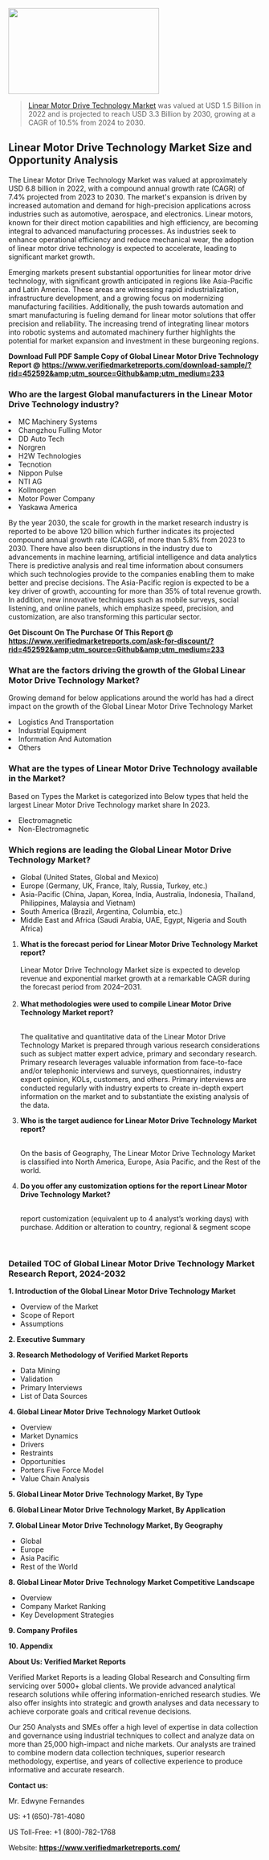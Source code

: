 <img src="https://ffe5etoiles.com/wp-content/uploads/2024/12/MST1-300x171.png" alt="" width="300" height="171" class="alignnone size-medium wp-image-20088" /><blockquote><p><p><a href="https://www.verifiedmarketreports.com/download-sample/?rid=452592&utm_source=Github&utm_medium=233" target="_blank">Linear Motor Drive Technology Market</a> was valued at USD 1.5 Billion in 2022 and is projected to reach USD 3.3 Billion by 2030, growing at a CAGR of 10.5% from 2024 to 2030.</p></blockquote><p><h2>Linear Motor Drive Technology Market Size and Opportunity Analysis</h2><p>The Linear Motor Drive Technology Market was valued at approximately USD 6.8 billion in 2022, with a compound annual growth rate (CAGR) of 7.4% projected from 2023 to 2030. The market's expansion is driven by increased automation and demand for high-precision applications across industries such as automotive, aerospace, and electronics. Linear motors, known for their direct motion capabilities and high efficiency, are becoming integral to advanced manufacturing processes. As industries seek to enhance operational efficiency and reduce mechanical wear, the adoption of linear motor drive technology is expected to accelerate, leading to significant market growth.</p><p>Emerging markets present substantial opportunities for linear motor drive technology, with significant growth anticipated in regions like Asia-Pacific and Latin America. These areas are witnessing rapid industrialization, infrastructure development, and a growing focus on modernizing manufacturing facilities. Additionally, the push towards automation and smart manufacturing is fueling demand for linear motor solutions that offer precision and reliability. The increasing trend of integrating linear motors into robotic systems and automated machinery further highlights the potential for market expansion and investment in these burgeoning regions.</p></p><p class=""><strong>Download Full PDF Sample Copy of Global Linear Motor Drive Technology Report @ <a href="https://www.verifiedmarketreports.com/download-sample/?rid=452592&amp;utm_source=Github&amp;utm_medium=233" target="_blank">https://www.verifiedmarketreports.com/download-sample/?rid=452592&amp;utm_source=Github&amp;utm_medium=233</a></strong></p><h3 id="" class="">Who are the largest Global manufacturers in the Linear Motor Drive Technology industry?</h3><p><li>MC Machinery Systems</li><li> Changzhou Fulling Motor</li><li> DD Auto Tech</li><li> Norgren</li><li> H2W Technologies</li><li> Tecnotion</li><li> Nippon Pulse</li><li> NTI AG</li><li> Kollmorgen</li><li> Motor Power Company</li><li> Yaskawa America</li></p><div class=""><div class="" dir="" data-message-author-role="" data-message-id="" data-message-model-slug=""><div class=""><div class=""><div class=""><div class="" dir="" data-message-author-role="" data-message-id="" data-message-model-slug=""><div class=""><div class=""><p>By the year 2030, the scale for growth in the market research industry is reported to be above 120 billion which further indicates its projected compound annual growth rate (CAGR), of more than 5.8% from 2023 to 2030. There have also been disruptions in the industry due to advancements in machine learning, artificial intelligence and data analytics There is predictive analysis and real time information about consumers which such technologies provide to the companies enabling them to make better and precise decisions. The Asia-Pacific region is expected to be a key driver of growth, accounting for more than 35% of total revenue growth. In addition, new innovative techniques such as mobile surveys, social listening, and online panels, which emphasize speed, precision, and customization, are also transforming this particular sector.</p><p><strong>Get Discount On The Purchase Of This Report @&nbsp; <a href="https://www.verifiedmarketreports.com/ask-for-discount/?rid=452592&amp;utm_source=Github&amp;utm_medium=233" target="_blank">https://www.verifiedmarketreports.com/ask-for-discount/?rid=452592&amp;utm_source=Github&amp;utm_medium=233</a></strong></p></div></div></div></div></div></div></div></div><h3 id="" class="">What are the factors driving the growth of the Global Linear Motor Drive Technology Market?</h3><p id="" class="">Growing demand for below applications around the world has had a direct impact on the growth of the Global Linear Motor Drive Technology Market</p><p id="" class=""><li>Logistics And Transportation</li><li> Industrial Equipment</li><li> Information And Automation</li><li> Others</li></p><h3 id="" class="">What are the types of Linear Motor Drive Technology available in the Market?</h3><p id="" class="">Based on Types the Market is categorized into Below types that held the largest Linear Motor Drive Technology market share In 2023.</p><p id="" class=""><li>Electromagnetic</li><li> Non-Electromagnetic</li></p><h3 id="" class="">Which regions are leading the Global Linear Motor Drive Technology Market?</h3><ul><li>Global (United States, Global and Mexico)</li><li>Europe (Germany, UK, France, Italy, Russia, Turkey, etc.)</li><li>Asia-Pacific (China, Japan, Korea, India, Australia, Indonesia, Thailand, Philippines, Malaysia and Vietnam)</li><li>South America (Brazil, Argentina, Columbia, etc.)</li><li>Middle East and Africa (Saudi Arabia, UAE, Egypt, Nigeria and South Africa)</li></ul><p><ol><li><strong>What is the forecast period for Linear Motor Drive Technology Market report?<br /></strong><br /><span data-sheets-root="1" data-sheets-value="{&quot;1&quot;:2,&quot;2&quot;:&quot;XXXX size is expected to develop revenue and exponential market growth at a remarkable CAGR during the forecast period from 2024&ndash;2030.&quot;}" data-sheets-userformat="{&quot;2&quot;:12674,&quot;4&quot;:{&quot;1&quot;:2,&quot;2&quot;:16776960},&quot;10&quot;:2,&quot;11&quot;:0,&quot;15&quot;:&quot;Arial&quot;,&quot;16&quot;:12}">Linear Motor Drive Technology Market size is expected to develop revenue and exponential market growth at a remarkable CAGR during the forecast period from 2024&ndash;2031.</span><br /><br /></li><li><strong>What methodologies were used to compile Linear Motor Drive Technology Market report?<br /><br /></strong><p>The qualitative and quantitative data of the&nbsp;Linear Motor Drive Technology Market is prepared through various research considerations such as subject matter expert advice, primary and secondary research. Primary research leverages valuable information from face-to-face and/or telephonic interviews and surveys, questionnaires, industry expert opinion, KOLs, customers, and others. Primary interviews are conducted regularly with industry experts to create in-depth expert information on the market and to substantiate the existing analysis of the data.&nbsp;</p></li><li><strong>Who is the target audience for Linear Motor Drive Technology Market report?<br /><br /></strong><p>On the basis of Geography, The&nbsp;Linear Motor Drive Technology Market is classified into North America, Europe, Asia Pacific, and the Rest of the world.</p></li><li><strong>Do you offer any customization options for the report Linear Motor Drive Technology Market?<br /><br /></strong><p>report customization (equivalent up to 4 analyst&rsquo;s working days) with purchase. Addition or alteration to country, regional &amp; segment scope</p><p>&nbsp;</p></li></ol></p><h3 id="" class="">Detailed TOC of Global Linear Motor Drive Technology Market Research Report, 2024-2032</h3><p id="" class=""><strong>1. Introduction of the Global Linear Motor Drive Technology Market</strong></p><ul><li>Overview of the Market</li><li>Scope of Report</li><li>Assumptions</li></ul><p id="" class=""><strong>2. Executive Summary</strong></p><p id="" class=""><strong>3. Research Methodology of&nbsp;Verified Market Reports</strong></p><ul><li>Data Mining</li><li>Validation</li><li>Primary Interviews</li><li>List of Data Sources</li></ul><p id="" class=""><strong>4. Global Linear Motor Drive Technology Market Outlook</strong></p><ul><li>Overview</li><li>Market Dynamics</li><li>Drivers</li><li>Restraints</li><li>Opportunities</li><li>Porters Five Force Model</li><li>Value Chain Analysis</li></ul><p id="" class=""><strong>5. Global Linear Motor Drive Technology Market, By&nbsp;Type</strong></p><p id="" class=""><strong>6. Global Linear Motor Drive Technology Market, By Application</strong></p><p id="" class=""><strong>7. Global Linear Motor Drive Technology Market, By Geography</strong></p><ul><li>Global</li><li>Europe</li><li>Asia Pacific</li><li>Rest of the World</li></ul><p id="" class=""><strong>8. Global Linear Motor Drive Technology Market Competitive Landscape</strong></p><ul><li>Overview</li><li>Company Market Ranking</li><li>Key Development Strategies</li></ul><p id="" class=""><strong>9. Company Profiles</strong></p><p id="" class=""><strong>10. Appendix</strong></p><p id="" class=""><strong>About Us: Verified Market Reports</strong></p><p id="" class="">Verified Market Reports is a leading Global Research and Consulting firm servicing over 5000+ global clients. We provide advanced analytical research solutions while offering information-enriched research studies. We also offer insights into strategic and growth analyses and data necessary to achieve corporate goals and critical revenue decisions.</p><p id="" class="">Our 250 Analysts and SMEs offer a high level of expertise in data collection and governance using industrial techniques to collect and analyze data on more than 25,000 high-impact and niche markets. Our analysts are trained to combine modern data collection techniques, superior research methodology, expertise, and years of collective experience to produce informative and accurate research.</p><p id="" class=""><strong>Contact us:</strong></p><p id="" class="">Mr. Edwyne Fernandes</p><p id="" class="">US: +1 (650)-781-4080</p><p id="" class="">US Toll-Free: +1 (800)-782-1768</p><p id="" class="">Website: <a target="" data-test-app-aware-link=""><strong>https://www.verifiedmarketreports.com/</strong></a></p>
